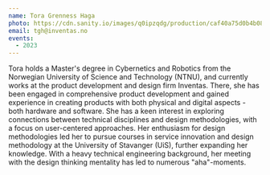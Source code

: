 ```yaml
---
name: Tora Grenness Haga
photo: https://cdn.sanity.io/images/q0ipzqdg/production/caf40a75d0b4b080ed2eb042419a903bc5ec04e9-1080x720.png
email: tgh@inventas.no
events:
  - 2023
---
```


Tora holds a Master's degree in Cybernetics and Robotics from the Norwegian University of Science and Technology (NTNU), and currently works at the product development and design firm Inventas. There, she has been engaged in comprehensive product development and gained experience in creating products with both physical and digital aspects - both hardware and software. She has a keen interest in exploring connections between technical disciplines and design methodologies, with a focus on user-centered approaches. Her enthusiasm for design methodologies led her to pursue courses in service innovation and design methodology at the University of Stavanger (UiS), further expanding her knowledge. With a heavy technical engineering background, her meeting with the design thinking mentality has led to numerous "aha"-moments.
